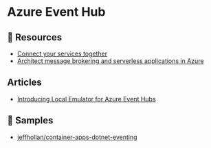 # Azure Event Hub

## 📘 Resources
- [Connect your services together](https://docs.microsoft.com/en-us/learn/paths/connect-your-services-together/)
- [Architect message brokering and serverless applications in Azure](https://docs.microsoft.com/en-us/learn/paths/architect-messaging-serverless/)

## Articles
- [Introducing Local Emulator for Azure Event Hubs](https://techcommunity.microsoft.com/t5/messaging-on-azure-blog/introducing-local-emulator-for-azure-event-hubs/ba-p/4146454)

## 🚀 Samples
- [jeffhollan/container-apps-dotnet-eventing](https://github.com/jeffhollan/container-apps-dotnet-eventing)